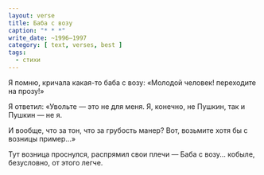 ```yaml
---
layout: verse
title: Баба с возу
caption: "* * *"
write_date: ~1996–1997
category: [ text, verses, best ]
tags:
  - стихи
---
```

Я помню, кричала
    какая-то баба с возу:
«Молодой человек!
    переходите на прозу!»

Я ответил: «Увольте —
    это не для меня.
Я, конечно, не Пушкин,
    так и Пушкин — не я.

И вообще, что за тон,
    что за грубость манер?
Вот, возьмите хотя бы
    с возницы пример...»

Тут возница проснулся,
    распрямил свои плечи —
Баба с возу...
    кобыле,
        безусловно,
            от этого легче.
